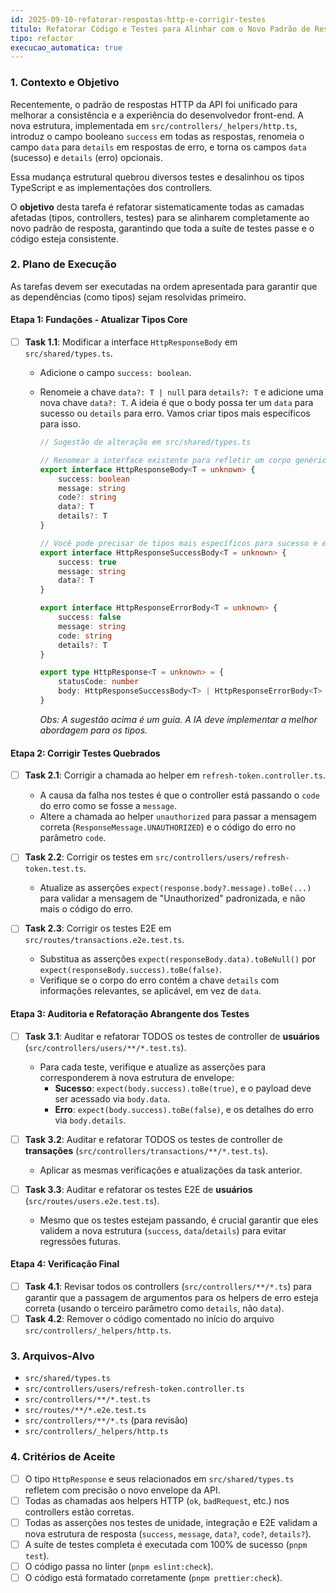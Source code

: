 ```yaml
---
id: 2025-09-10-refatorar-respostas-http-e-corrigir-testes
titulo: Refatorar Código e Testes para Alinhar com o Novo Padrão de Resposta HTTP
tipo: refactor
execucao_automatica: true
---
```


### 1. Contexto e Objetivo

Recentemente, o padrão de respostas HTTP da API foi unificado para melhorar a consistência e a experiência do desenvolvedor front-end. A nova estrutura, implementada em `src/controllers/_helpers/http.ts`, introduz o campo booleano `success` em todas as respostas, renomeia o campo `data` para `details` em respostas de erro, e torna os campos `data` (sucesso) e `details` (erro) opcionais.

Essa mudança estrutural quebrou diversos testes e desalinhou os tipos TypeScript e as implementações dos controllers.

O **objetivo** desta tarefa é refatorar sistematicamente todas as camadas afetadas (tipos, controllers, testes) para se alinharem completamente ao novo padrão de resposta, garantindo que toda a suíte de testes passe e o código esteja consistente.

### 2. Plano de Execução

As tarefas devem ser executadas na ordem apresentada para garantir que as dependências (como tipos) sejam resolvidas primeiro.

#### Etapa 1: Fundações - Atualizar Tipos Core

- [ ] **Task 1.1**: Modificar a interface `HttpResponseBody` em `src/shared/types.ts`.
    - Adicione o campo `success: boolean`.
    - Renomeie a chave `data?: T | null` para `details?: T` e adicione uma nova chave `data?: T`. A ideia é que o body possa ter um `data` para sucesso ou `details` para erro. Vamos criar tipos mais específicos para isso.

        ```typescript
        // Sugestão de alteração em src/shared/types.ts

        // Renomear a interface existente para refletir um corpo genérico
        export interface HttpResponseBody<T = unknown> {
            success: boolean
            message: string
            code?: string
            data?: T
            details?: T
        }

        // Você pode precisar de tipos mais específicos para sucesso e erro se quiser ser mais estrito
        export interface HttpResponseSuccessBody<T = unknown> {
            success: true
            message: string
            data?: T
        }

        export interface HttpResponseErrorBody<T = unknown> {
            success: false
            message: string
            code: string
            details?: T
        }

        export type HttpResponse<T = unknown> = {
            statusCode: number
            body: HttpResponseSuccessBody<T> | HttpResponseErrorBody<T> | null
        }
        ```

        _Obs: A sugestão acima é um guia. A IA deve implementar a melhor abordagem para os tipos._

#### Etapa 2: Corrigir Testes Quebrados

- [ ] **Task 2.1**: Corrigir a chamada ao helper em `refresh-token.controller.ts`.
    - A causa da falha nos testes é que o controller está passando o `code` do erro como se fosse a `message`.
    - Altere a chamada ao helper `unauthorized` para passar a mensagem correta (`ResponseMessage.UNAUTHORIZED`) e o código do erro no parâmetro `code`.

- [ ] **Task 2.2**: Corrigir os testes em `src/controllers/users/refresh-token.test.ts`.
    - Atualize as asserções `expect(response.body?.message).toBe(...)` para validar a mensagem de "Unauthorized" padronizada, e não mais o código do erro.

- [ ] **Task 2.3**: Corrigir os testes E2E em `src/routes/transactions.e2e.test.ts`.
    - Substitua as asserções `expect(responseBody.data).toBeNull()` por `expect(responseBody.success).toBe(false)`.
    - Verifique se o corpo do erro contém a chave `details` com informações relevantes, se aplicável, em vez de `data`.

#### Etapa 3: Auditoria e Refatoração Abrangente dos Testes

- [ ] **Task 3.1**: Auditar e refatorar TODOS os testes de controller de **usuários** (`src/controllers/users/**/*.test.ts`).
    - Para cada teste, verifique e atualize as asserções para corresponderem à nova estrutura de envelope:
        - **Sucesso**: `expect(body.success).toBe(true)`, e o payload deve ser acessado via `body.data`.
        - **Erro**: `expect(body.success).toBe(false)`, e os detalhes do erro via `body.details`.

- [ ] **Task 3.2**: Auditar e refatorar TODOS os testes de controller de **transações** (`src/controllers/transactions/**/*.test.ts`).
    - Aplicar as mesmas verificações e atualizações da task anterior.

- [ ] **Task 3.3**: Auditar e refatorar os testes E2E de **usuários** (`src/routes/users.e2e.test.ts`).
    - Mesmo que os testes estejam passando, é crucial garantir que eles validem a nova estrutura (`success`, `data`/`details`) para evitar regressões futuras.

#### Etapa 4: Verificação Final

- [ ] **Task 4.1**: Revisar todos os controllers (`src/controllers/**/*.ts`) para garantir que a passagem de argumentos para os helpers de erro esteja correta (usando o terceiro parâmetro como `details`, não `data`).
- [ ] **Task 4.2**: Remover o código comentado no início do arquivo `src/controllers/_helpers/http.ts`.

### 3. Arquivos-Alvo

- `src/shared/types.ts`
- `src/controllers/users/refresh-token.controller.ts`
- `src/controllers/**/*.test.ts`
- `src/routes/**/*.e2e.test.ts`
- `src/controllers/**/*.ts` (para revisão)
- `src/controllers/_helpers/http.ts`

### 4. Critérios de Aceite

- [ ] O tipo `HttpResponse` e seus relacionados em `src/shared/types.ts` refletem com precisão o novo envelope da API.
- [ ] Todas as chamadas aos helpers HTTP (`ok`, `badRequest`, etc.) nos controllers estão corretas.
- [ ] Todas as asserções nos testes de unidade, integração e E2E validam a nova estrutura de resposta (`success`, `message`, `data?`, `code?`, `details?`).
- [ ] A suíte de testes completa é executada com 100% de sucesso (`pnpm test`).
- [ ] O código passa no linter (`pnpm eslint:check`).
- [ ] O código está formatado corretamente (`pnpm prettier:check`).
